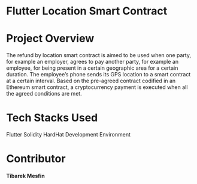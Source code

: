 # Flutter Location Smart Contract

# Project Overview

The refund by location smart contract is aimed to be used when one party, for example an employer, agrees to pay another party, for example an employee, for being present in a certain geographic area for a certain duration. The employee’s phone sends its GPS location to a smart contract at a certain interval. Based on the pre-agreed contract codified in an Ethereum smart contract, a cryptocurrency payment is executed when all the agreed conditions are met.  

# Tech Stacks Used

Flutter 
Solidity
HardHat Development Environment

# Contributor
#### Tibarek Mesfin

